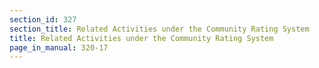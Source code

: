 ```yaml
---
section_id: 327
section_title: Related Activities under the Community Rating System
title: Related Activities under the Community Rating System
page_in_manual: 320-17
---
```


